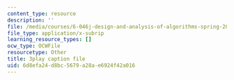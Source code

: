 ```yaml
---
content_type: resource
description: ''
file: /media/courses/6-046j-design-and-analysis-of-algorithms-spring-2015/6d8efa24d8bc5679a28ae6924f42a016_Tw1k46ywN6E.vtt
file_type: application/x-subrip
learning_resource_types: []
ocw_type: OCWFile
resourcetype: Other
title: 3play caption file
uid: 6d8efa24-d8bc-5679-a28a-e6924f42a016
---
```

